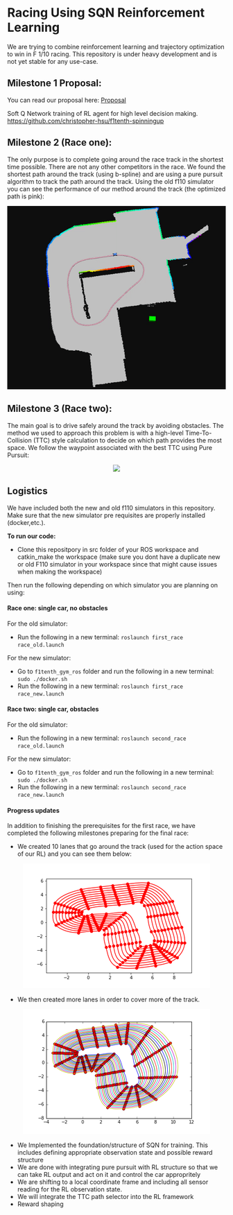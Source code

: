 # Racing Using SQN Reinforcement Learning

We are trying to combine reinforcement learning and trajectory optimization to win in F 1/10 racing. This repository is under heavy development and is not yet stable for any use-case.

## Milestone 1 Proposal:

You can read our proposal here: [Proposal](docs/Proposal.pdf)

Soft Q Network training of RL agent for high level decision making. https://github.com/christopher-hsu/f1tenth-spinningup


## Milestone 2 (Race one):

The only purpose is to complete going around the race track in the shortest time possible. There are not any other competitors in the race. We found the shortest path around the track (using b-spline) and are using a pure pursuit algorithm to track the path around the track. Using the old f110 simulator you can see the performance of our method around the track (the optimized path is pink):

<p align="center">
  <img src="first_race/videos/first_race.gif">
</p>


## Milestone 3 (Race two):

The main goal is to drive safely around the track by avoiding obstacles. The method we used to approach this problem is with a high-level Time-To-Collision (TTC) style calculation to decide on which path provides the most space. We follow the waypoint associated with the best TTC using Pure Pursuit:

<p align="center">
  <img src="second_race/videos/second_race.gif">
</p>




## Logistics

We have included both the new and old f110 simulators in this repository. Make sure that the new simulator pre requisites are properly installed (docker,etc.).

**To run our code:**

  * Clone this repositpory in src folder of your ROS workspace and catkin_make the workspace (make sure you dont have a duplicate new or old F110 simulator in your workspace since that might cause issues when making the workspace)

Then run the following depending on which simulator you are planning on using:

#### Race one: single car, no obstacles 

For the old simulator:

  *  Run the following in a new terminal: `roslaunch first_race race_old.launch`

For the new simulator:

  *  Go to `f1tenth_gym_ros` folder and run the following in a new terminal: `sudo ./docker.sh`
  *  Run the following in a new terminal: `roslaunch first_race race_new.launch`

#### Race two: single car, obstacles

For the old simulator:

  *  Run the following in a new terminal: `roslaunch second_race race_old.launch`

For the new simulator:

  *  Go to `f1tenth_gym_ros` folder and run the following in a new terminal: `sudo ./docker.sh`
  *  Run the following in a new terminal: `roslaunch second_race race_new.launch`

#### Progress updates

In addition to finishing the prerequisites for the first race, we have completed the following milestones preparing for the final race:

  *  We created 10 lanes that go around the track (used for the action space of our RL) and you can see them below:
  
  <p align="center">
  <img src="first_race/waypoints/Multi-Paths/paths.png">
</p>

  *  We then created more lanes in order to cover more of the track.
  
  <p align="center">
  <img src="second_race/waypoints/Multi-Paths2/paths.png">
</p>
 
  
  *  We Implemented the foundation/structure of SQN for training. This includes defining appropriate observation state and possible reward structure
  *  We are done with integrating pure pursuit with RL structure so that we can take RL output and act on it and control the car appropritely
  *  We are shifting to a local coordinate frame and including all sensor reading for the RL observation state.
  *  We will integrate the TTC path selector into the RL framework
  *  Reward shaping
  
  
